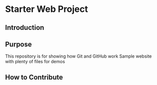 # Starter Web Project
## Introduction

## Purpose
This repository is for showing how Git and GitHub work
Sample website with plenty of files for demos

## How to Contribute